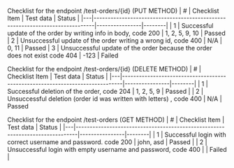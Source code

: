 Checklist for the endpoint /test-orders/{id} (PUT METHOD)
| # | Checklist Item | Test data | Status |
|---|------------------------------------------------------------------------------|----------------|--------|
| 1 | Successful update of the order by writing info in body, code 200 | 1, 2, 5, 9, 10 | Passed
| 2 | Unsuccessful update of the order writing a wrong id, code 400 | N/A | 0, 11 | Passed
| 3 | Unsuccessful update of the order because the order does not exist code 404 | -123 | Failed

Checklist for the endpoint /test-orders/{id} (DELETE METHOD)
| # | Checklist Item | Test data | Status |
|---|------------------------------------------------------------------------------|----------------|--------|
| 1 | Successful deletion of the order, code 204 | 1, 2, 5, 9 | Passed |
| 2 | Unsuccessful deletion (order id was written with letters) , code 400 | N/A | Passed

Checklist for the endpoint /test-orders (GET METHOD)
| # | Checklist Item | Test data | Status |
|---|------------------------------------------------------------------------------|----------------|--------|
| 1 | Successful login with correct username and password. code 200 | john, asd | Passed |
| 2 | Unsuccessful login with empty username and password, code 400 | | Failed |
